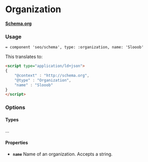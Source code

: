 # Organization

**[Schema.org](http://schema.org/Organization)**

### Usage

```haml
= component 'seo/schema', type: :organization, name: 'Slooob'
```

This translates to:

```html
<script type="application/ld+json">
{
    "@context" : "http://schema.org",
    "@type" : "Organization",
    "name" : "Slooob"
}
</script>
```

### Options

#### Types

...

#### Properties

* **`name`** Name of an organization. Accepts a string.
